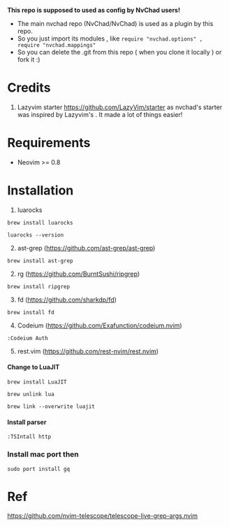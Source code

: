 **This repo is supposed to used as config by NvChad users!**

- The main nvchad repo (NvChad/NvChad) is used as a plugin by this repo.
- So you just import its modules , like `require "nvchad.options" , require "nvchad.mappings"`
- So you can delete the .git from this repo ( when you clone it locally ) or fork it :)

# Credits

1) Lazyvim starter https://github.com/LazyVim/starter as nvchad's starter was inspired by Lazyvim's . It made a lot of things easier!

# Requirements

- Neovim >= 0.8

# Installation

1) luarocks

```
brew install luarocks

luarocks --version

```

2) ast-grep (https://github.com/ast-grep/ast-grep)
```
brew install ast-grep

```

2) rg (https://github.com/BurntSushi/ripgrep) 

```
brew install ripgrep

```

3) fd (https://github.com/sharkdp/fd)

```
brew install fd

```

4) Codeium (https://github.com/Exafunction/codeium.nvim)
```
:Codeium Auth
```

5) rest.vim (https://github.com/rest-nvim/rest.nvim)

#### Change to LuaJIT
```
brew install LuaJIT

brew unlink lua

brew link --overwrite luajit

```
#### Install parser
```
:TSIntall http

```

### Install mac port then
```
sudo port install gq
```


# Ref

https://github.com/nvim-telescope/telescope-live-grep-args.nvim
